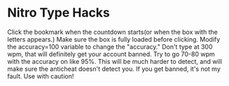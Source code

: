 # Nitro Type Hacks
Click the bookmark when the countdown starts(or when the box with the letters appears.) Make sure the box is fully loaded before clicking. Modify the accuracy=100 variable to change the "accuracy." Don't type at 300 wpm, that will definitely get your account banned. Try to go 70-80 wpm with the accuracy on like 95%. This will be much harder to detect, and will make sure the anticheat doesn't detect you. If you get banned, it's not my fault. Use with caution!

